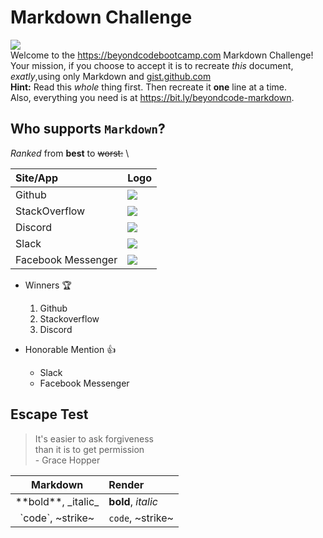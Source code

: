 # Markdown Challenge

![](https://codekitapp.com/images/help/free-markdown-icon@2x.png) \
Welcome to the https://beyondcodebootcamp.com Markdown Challenge! \
Your mission, if you choose to accept it is to recreate _this_ document, _exatly_,using only Markdown and [gist.github.com]() \
**Hint:** Read this _whole_ thing first. Then recreate it **one** line at a time. \
Also, everything you need is at https://bit.ly/beyondcode-markdown.

## Who supports `Markdown`?

_Ranked_ from **best** to ~~worst:~~ \

| **Site/App** | **Logo** |
| :--- | :--- |
| Github | ![](https://images.sftcdn.net/images/t_app-logo-l,f_auto/p/2a7ef5b4-9a66-11e6-ada3-00163ed833e7/4242369951/github-github-logo.png) |
| StackOverflow | ![](https://cdn.iconscout.com/icon/free/png-128/stackoverflow-286085.png) |
| Discord | ![](https://images.sftcdn.net/images/t_app-logo-l,f_auto/p/db78765c-6e9a-4355-95d6-8b68b09d004c/2051679261/discord-icon.png) |
| Slack | ![](https://images.sftcdn.net/images/t_app-logo-l,f_auto/p/cb832fa4-9b4f-11e6-8d2a-00163ed833e7/4109720515/slack-appIcon_desktop.png) |
| Facebook Messenger | ![](https://screenshots.dgtcdn.net/images/t_app-logo-l,f_auto,dpr_auto/p/c2987150-9b64-11e6-baaa-00163ec9f5fa/4020520298/facebook-messenger-logo.jpg) |

* Winners :trophy:
  1. Github
  2. Stackoverflow
  3. Discord

* Honorable Mention :+1:
  * Slack
  * Facebook Messenger

## Escape Test

> It's easier to ask forgiveness \
> than it is to get permission \
> \- Grace Hopper

| **Markdown** | **Render** |
| :----: | :--- |
| \*\*bold\*\*, \_italic\_ | **bold**, _italic_ |
| \`code\`, \~strike\~ | `code`, ~strike~ |